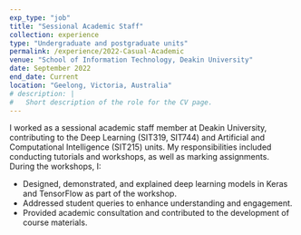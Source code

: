 ```yaml
---
exp_type: "job"
title: "Sessional Academic Staff"
collection: experience
type: "Undergraduate and postgraduate units"
permalink: /experience/2022-Casual-Academic
venue: "School of Information Technology, Deakin University"
date: September 2022
end_date: Current
location: "Geelong, Victoria, Australia"
# description: |
#   Short description of the role for the CV page.
---
```


I worked as a sessional academic staff member at Deakin University, contributing to the Deep Learning (SIT319, SIT744) and Artificial and Computational Intelligence (SIT215) units. My responsibilities included conducting tutorials and workshops, as well as marking assignments. During the workshops, I:
- Designed, demonstrated, and explained deep learning models in Keras and TensorFlow as part of the workshop.
- Addressed student queries to enhance understanding and engagement.
- Provided academic consultation and contributed to the development of course materials.